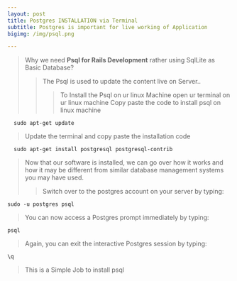 ```yaml
---
layout: post
title: Postgres INSTALLATION via Terminal
subtitle: Postgres is important for live working of Application
bigimg: /img/psql.png

---
```

> Why we need **Psql for Rails Development** rather using SqlLite as Basic Database?
   >> The Psql is used to update the content live on Server..
>>> To Install the Psql on ur linux Machine
> open ur terminal on ur linux machine
>> Copy paste the code to install psql on linux machine
```
  sudo apt-get update  
```
> Update the terminal and copy paste the installation code
```
  sudo apt-get install postgresql postgresql-contrib
```

> Now that our software is installed, we can go over how it works and how it may be different from similar database management systems you may have used.
>> Switch over to the postgres account on your server by typing:
```
sudo -u postgres psql

```
> You can now access a Postgres prompt immediately by typing:
 ```
psql
 ```
 > Again, you can exit the interactive Postgres session by typing:
 
```
\q
```
> This is a Simple Job to install psql
